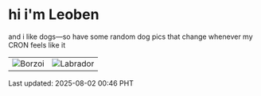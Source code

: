 # hi i'm Leoben

and i like dogs—so have some random dog pics that change whenever my CRON feels like it

|  |  |
|--------|----------|
| ![Borzoi](https://random-dog-vercel.vercel.app/api/random-borzoi?v=1754066790) | ![Labrador](https://random-dog-vercel.vercel.app/api/random-labrador?v=1754066790) |

Last updated: 2025-08-02 00:46 PHT

